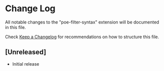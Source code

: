 # Change Log

All notable changes to the "poe-filter-syntax" extension will be documented in this file.

Check [Keep a Changelog](http://keepachangelog.com/) for recommendations on how to structure this file.

## [Unreleased]

- Initial release